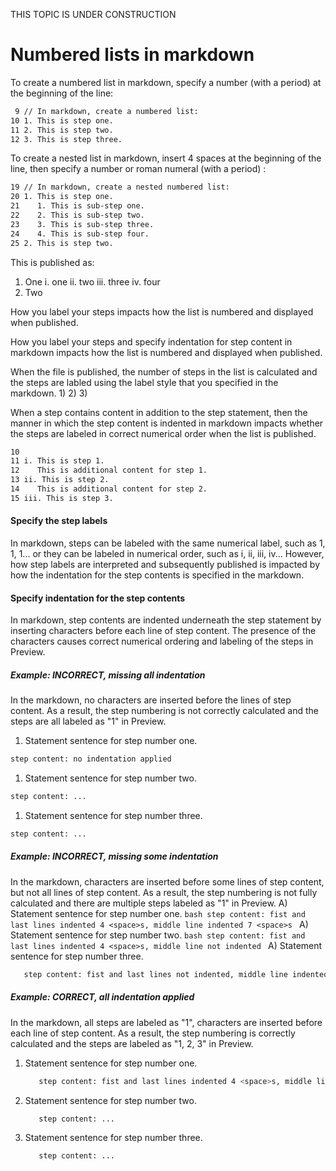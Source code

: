 THIS TOPIC IS UNDER CONSTRUCTION

# Numbered lists in markdown
To create a numbered list in markdown, specify a number (with a period) at the beginning of the line:
```bash
 9 // In markdown, create a numbered list:
10 1. This is step one.
11 2. This is step two.
12 3. This is step three.
```
To create a nested list in markdown, insert 4 spaces at the beginning of the line, then specify a number or roman numeral (with a period) :
```bash
19 // In markdown, create a nested numbered list:
20 1. This is step one.
21    1. This is sub-step one.
22    2. This is sub-step two.
23    3. This is sub-step three.
24    4. This is sub-step four.
25 2. This is step two.
```
This is published as:
1. One
    i. one
    ii. two
    iii. three
    iv. four
2. Two
    
How you label your steps impacts how the list is numbered and displayed when published.

How you label your steps and specify indentation for step content in markdown impacts how the list is numbered and displayed when published.

When the file is published, the number of steps in the list is calculated and the steps are labled using the label style that you specified in the markdown.
1)
2)
3)

When a step contains content in addition to the step statement, then the manner in which the step content is indented in markdown impacts whether the steps are labeled in correct numerical order when the list is published.
```bash 9
10
11 i. This is step 1.
12    This is additional content for step 1.
13 ii. This is step 2.
14    This is additional content for step 2.
15 iii. This is step 3.
```

#### Specify the step labels
In markdown, steps can be labeled with the same numerical label, such as 1, 1, 1... or they can be labeled in numerical order, such as i, ii, iii, iv... However, how step labels are interpreted and subsequently published is impacted by how the indentation for the step contents is specified in the markdown.

#### Specify indentation for the step contents
In markdown, step contents are indented underneath the step statement by inserting <space> characters before each line of step content. The presence of the <space> characters causes correct numerical ordering and labeling of the steps in Preview.

##### Example: INCORRECT, missing all indentation
In the markdown, no <space> characters are inserted before the lines of step content.
As a result, the step numbering is not correctly calculated and the steps are all labeled as "1" in Preview.
1. Statement sentence for step number one.
```bash
step content: no indentation applied
```
1. Statement sentence for step number two.
```bash
step content: ...
```
1. Statement sentence for step number three.
```bash
step content: ...
```

##### Example: INCORRECT, missing some indentation
In the markdown, <space> characters are inserted before some lines of step content, but not all lines of step content.
As a result, the step numbering is not fully calculated and there are multiple steps labeled as "1" in Preview.
A) Statement sentence for step number one.
    ```bash
       step content: fist and last lines indented 4 <space>s, middle line indented 7 <space>s
    ```
A) Statement sentence for step number two.
    ```bash
step content: fist and last lines indented 4 <space>s, middle line not indented
    ```
A) Statement sentence for step number three.
```bash
   step content: fist and last lines not indented, middle line indented 3 <space>s
```

##### Example: CORRECT, all indentation applied
In the markdown, all steps are labeled as "1", <space> characters are inserted before each line of step content.
As a result, the step numbering is correctly calculated and the steps are labeled as "1, 2, 3" in Preview.
1. Statement sentence for step number one.
    ```bash
       step content: fist and last lines indented 4 <space>s, middle line indented 7 <space>s
    ```
1. Statement sentence for step number two.
    ```bash
       step content: ...
    ```
1. Statement sentence for step number three.
    ```bash
       step content: ...
    ```

